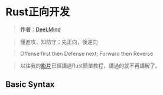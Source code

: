 # Rust正向开发

> **作者**：[DeeLMind](https://deelmind.com/)

> 懂進攻，知防守；先正向，後逆向

> Offense first then Defense next; Forward then Reverse

> 以往我的[影片](https://www.deelmind.com/program/program/rust)已經講過Rust簡單教程，講過的就不再講解了。

## Basic Syntax
